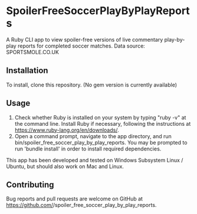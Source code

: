 # SpoilerFreeSoccerPlayByPlayReports

A Ruby CLI app to view spoiler-free versions of live commentary play-by-play reports for completed soccer matches. Data source: SPORTSMOLE.CO.UK

## Installation

To install, clone this repository. (No gem version is currently available)

## Usage

1. Check whether Ruby is installed on your system by typing "ruby -v" at the command line. Install Ruby if necessary, following the instructions at https://www.ruby-lang.org/en/downloads/.
2. Open a command prompt, navigate to the app directory, and run bin/spoiler_free_soccer_play_by_play_reports. You may be prompted to run 'bundle install' in order to install required dependencies.

This app has been developed and tested on Windows Subsystem Linux / Ubuntu, but should also work on Mac and Linux.

## Contributing

Bug reports and pull requests are welcome on GitHub at https://github.com/<github username>/spoiler_free_soccer_play_by_play_reports.
